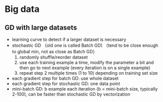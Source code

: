 # Big data
## GD with large datasets
- learning curve to detect if a larger dataset is necessary
- stochastic GD （old one is called Batch GD) （tend to be close enough to global min, not as close as Batch GD）
  1. randomly shuffle/reorder dataset
  2. use each training example a time, modify the parameter a bit and then go to next example (every iteration is on a single example)
  3. repeat step 2 multiple times (1 to 10) depending on training set size
- each gradient step for batch GD: use whole dataset
- each gradient step for stochastic GD: one data point
- mini-batch GD: b example each iteration (b = mini-batch size, typically 2-100), can be faster than stochastic GD by vectorization
